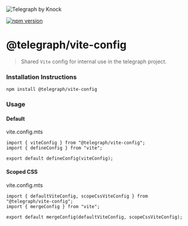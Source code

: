 ![Telegraph by Knock](https://github.com/knocklabs/telegraph/assets/29106675/9b5022e3-b02c-4582-ba57-3d6171e45e44)

[![npm version](https://img.shields.io/npm/v/@telegraph/vite-config.svg)](https://www.npmjs.com/package/@telegraph/vite-config)

# @telegraph/vite-config
> Shared `Vite` config for internal use in the telegraph project.


### Installation Instructions

```
npm install @telegraph/vite-config
```

### Usage

#### Default

vite.config.mts
```
import { viteConfig } from "@telegraph/vite-config";
import { defineConfig } from "vite";

export default defineConfig(viteConfig);
```

#### Scoped CSS

vite.config.mts
```
import { defaultViteConfig, scopeCssViteConfig } from "@telegraph/vite-config";
import { mergeConfig } from "vite";

export default mergeConfig(defaultViteConfig, scopeCssViteConfig);
```
